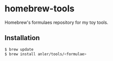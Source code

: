 # homebrew-tools #

Homebrew's formulaes repository for my toy tools.

## Installation ##

```sh
$ brew update
$ brew install anler/tools/<formulae>
```
